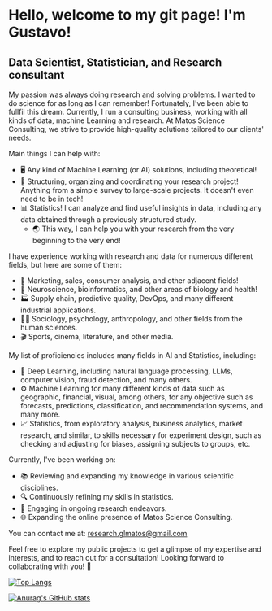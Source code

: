 <!--
[![Anurag's GitHub stats](https://github-readme-stats.vercel.app/api?username=GustaMatos0)](https://github.com/anuraghazra/github-readme-stats)

[![Top Langs](https://github-readme-stats.vercel.app/api/top-langs/?username=GustaMatos0)](https://github.com/anuraghazra/github-readme-stats)

-->
# Hello, welcome to my git page! I'm Gustavo!

## Data Scientist, Statistician, and Research consultant

My passion was always doing research and solving problems. I wanted to do science for as long as I can remember!
Fortunately, I've been able to fullfil this dream. Currently, I run a consulting business, working with all kinds of data, machine Learning and research.
At Matos Science Consulting, we strive to provide high-quality solutions tailored to our clients' needs.

Main things I can help with:

- 🖥️ Any kind of Machine Learning (or AI) solutions, including theoretical!
- 🔎 Structuring, organizing and coordinating your research project! Anything from a simple survey to large-scale projects. It doesn't even need to be in tech!
- 📊 Statistics! I can analyze and find useful insights in data, including any data obtained through a previously structured study.
  - 🌏 This way, I can help you with your research from the very beginning to the very end!

I have experience working with research and data for numerous different fields, but here are some of them:

- 💼 Marketing, sales, consumer analysis, and other adjacent fields!
- 🧠 Neuroscience, bioinformatics, and other areas of biology and health!
- 🏭 Supply chain, predictive quality, DevOps, and many different industrial applications.
- 🧑‍🏫 Sociology, psychology, anthropology, and other fields from the human sciences.
- 🎬 Sports, cinema, literature, and other media.

My list of proficiencies includes many fields in AI and Statistics, including:

- 🤖 Deep Learning, including natural language processing, LLMs, computer vision, fraud detection, and many others.
- ⚙ Machine Learning for many different kinds of data such as geographic, financial, visual, among others, for any objective such as forecasts, predictions, classification, and recommendation systems, and many more.
- 📈 Statistics, from exploratory analysis, business analytics, market research, and similar, to skills necessary for experiment design, such as checking and adjusting for biases, assigning subjects to groups, etc.

Currently, I've been working on:

- 📚 Reviewing and expanding my knowledge in various scientific disciplines.
- 🔍 Continuously refining my skills in statistics.
- 🧪 Engaging in ongoing research endeavors.
- 🌐 Expanding the online presence of Matos Science Consulting.

You can contact me at: research.glmatos@gmail.com

Feel free to explore my public projects to get a glimpse of my expertise and interests, and to reach out for a consultation! Looking forward to collaborating with you! 🚀

[![Top Langs](https://github-readme-stats.vercel.app/api/top-langs/?username=GustaMatos0)](https://github.com/anuraghazra/github-readme-stats)


[![Anurag's GitHub stats](https://github-readme-stats.vercel.app/api?username=GustaMatos0)](https://github.com/anuraghazra/github-readme-stats)
<!--
**GustaMatos0/GustaMatos0** is a ✨ _special_ ✨ repository because its `README.md` (this file) appears on your GitHub profile.

Here are some ideas to get you started:

- 🔭 I’m currently working on ...
- 🌱 I’m currently learning ...
- 👯 I’m looking to collaborate on ...
- 🤔 I’m looking for help with ...
- 💬 Ask me about ...
- 📫 How to reach me: ...
- 😄 Pronouns: ...
- ⚡ Fun fact: ...
-->
